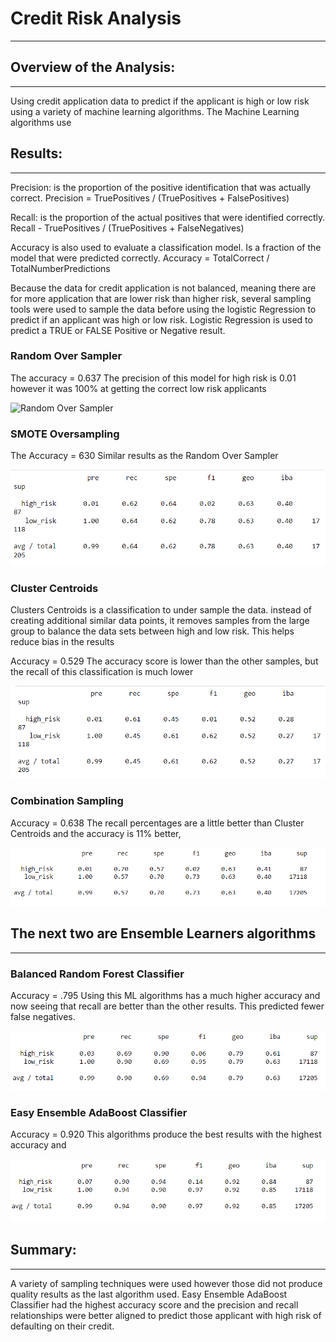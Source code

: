 # Credit Risk Analysis
---
## Overview of the Analysis: 
---
Using credit application data to predict if the applicant is high or low risk using a 
variety of machine learning algorithms.
The Machine Learning algorithms use   

## Results: 
---
Precision: is the proportion of the positive identification that was actually correct. 
Precision = TruePositives / (TruePositives + FalsePositives) 

Recall: is the proportion of the actual positives that were identified correctly.
Recall - TruePositives / (TruePositives + FalseNegatives)

Accuracy is also used to evaluate a classification model.  Is a fraction of the model 
that were predicted correctly.
Accuracy = TotalCorrect / TotalNumberPredictions

Because the data for credit application is not balanced, meaning there are for more 
application that are lower risk than higher risk, several sampling tools were used 
to sample the data before using the logistic Regression to predict if an applicant 
was high or low risk.  Logistic Regression is used to predict a TRUE or FALSE 
Positive or Negative result.   

### Random Over Sampler
The accuracy = 0.637
The precision of this model for high risk is 0.01 however it was 100% at getting the 
correct low risk applicants

![Random Over Sampler](/images/bca_RandomOverSampler.png)

### SMOTE Oversampling
The Accuracy = 630
Similar results as the Random Over Sampler

![SMOTE](/images/smote.png)

### Cluster Centroids
Clusters Centroids is a classification to under sample the data. instead of creating 
additional similar data points, it removes samples from the large group to balance 
the data sets between high and low risk.  This helps reduce bias in the results

Accuracy = 0.529
The accuracy score is lower than the other samples, but the recall of this classification 
is much lower

![Clusters Centroids](/images/cc.png)

### Combination Sampling
Accuracy = 0.638
The recall percentages are a little better than Cluster Centroids and the accuracy is 11% better,

![SMOTTENN](/images/smottenn.png)

## The next two are Ensemble Learners algorithms
---
### Balanced Random Forest Classifier
Accuracy = .795
Using this ML algorithms has a much higher accuracy and now seeing that recall are better 
than the other results.  This predicted fewer false negatives.

![Balanced Random Forest Classifier](/images/brfc.png)

### Easy Ensemble AdaBoost Classifier
Accuracy = 0.920
This algorithms produce the best results with the highest accuracy and 

![Easy Ensemble AdaBoost Classifier](/images/eeac.png)

## Summary: 
---
A variety of sampling techniques were used however those did not produce quality results
as the last algorithm used.  Easy Ensemble AdaBoost Classifier had the highest 
accuracy score and the precision and recall relationships were better aligned to predict 
those applicant with high risk of defaulting on their credit.

